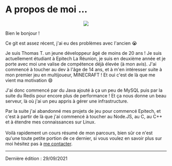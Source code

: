 # A propos de moi ...

<p align="center">
    <img src="https://github-readme-stats.vercel.app/api?username=Twixer10&show_icons=true&count_private=true&theme=dark"/>
</p>

Bien le bonjour !

Ce git est assez récent, j'ai eu des problèmes avec l'ancien :sob:

Je suis Thomas T. un jeune développeur âgé de moins de 20 ans !
Je suis actuellement étudiant à Epitech La Réunion, je suis en deuxième année et je porte avec moi une valise de compétence déjà élevée (à mon avis).
J'ai commencé à toucher au dev à l'âge de 14 ans, et à m'en intéresser suite à mon premier jeu en multijoueur, MINECRAFT ! Et oui c'est de là que me vient ma motivation :smile:

J'ai donc commencé par du Java ajouté à ça un peu de MySQL puis par la suite du Redis pour encore plus de performance ! Et ça nous donne un beau serveur, là où j'ai un peu appris à gérer une infrastructure.

Par la suite j'ai abandonné mes projets de jeu pour commencé Epitech, et c'est à partir de là que j'ai commencé à toucher au Node.JS, au C, au C++ et à étendre mes connaissances sur Linux.  
<br>
Voilà rapidement un cours résumé de mon parcours, bien sûr ce n'est qu'une toute petite portion de ce dernier, si vous voulez en savoir plus sur moi hésitez pas à [me contacter](mailto:tom.26.tec@gmail.com).

-----

Dernière édition : 29/09/2021
